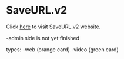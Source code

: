 # SaveURL.v2

Click [here](https://save-url-v2.onrender.com/signin) to visit SaveURL.v2 website.

-admin side is not yet finished

types:
-web (orange card)
-video (green card)



